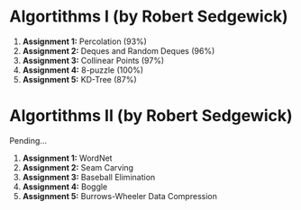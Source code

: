 # Algortithms I (by Robert Sedgewick)

1. **Assignment 1:** Percolation                (93%)
2. **Assignment 2:** Deques and Random Deques   (96%)
3. **Assignment 3:** Collinear Points           (97%)
4. **Assignment 4:** 8-puzzle                   (100%)
5. **Assignment 5:** KD-Tree                    (87%)

# Algortithms II (by Robert Sedgewick)
Pending...
1. **Assignment 1:** WordNet               
2. **Assignment 2:** Seam Carving   
3. **Assignment 3:** Baseball Elimination 
4. **Assignment 4:** Boggle    
5. **Assignment 5:** Burrows-Wheeler Data Compression
